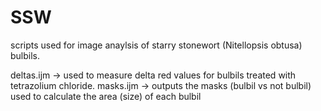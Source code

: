 # SSW
scripts used for image anaylsis of starry stonewort (Nitellopsis obtusa) bulbils.

deltas.ijm -> used to measure delta red values for bulbils treated with tetrazolium chloride.
masks.ijm -> outputs the masks (bulbil vs not bulbil) used to calculate the area (size) of each bulbil
